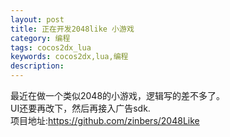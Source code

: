 ```yaml
---
layout: post
title: 正在开发2048like 小游戏
category: 编程
tags: cocos2dx_lua
keywords: cocos2dx,lua,编程
description: 
---
```

最近在做一个类似2048的小游戏，逻辑写的差不多了。</br>
UI还要再改下，然后再接入广告sdk.</br>
项目地址:<a href="https://github.com/zinbers/2048Like">https://github.com/zinbers/2048Like</a>
